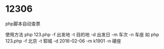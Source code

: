 # 12306
php脚本自动查票

使用方法
php 123.php -f 出发地 -t 目的地 -d 出发日 -m 车次 -n 车座
如 
php 123.php -f 北京 -t 郓城 -d 2016-02-06 -m k1901 -n 硬座

